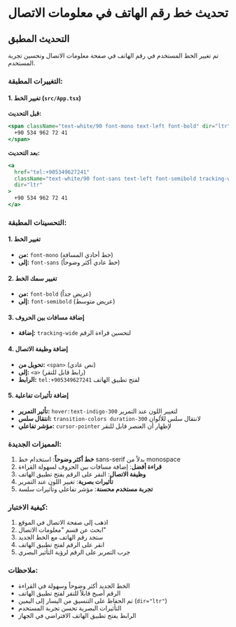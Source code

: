 # تحديث خط رقم الهاتف في معلومات الاتصال

## التحديث المطبق

تم تغيير الخط المستخدم في رقم الهاتف في صفحة معلومات الاتصال وتحسين تجربة المستخدم.

### التغييرات المطبقة:

#### 1. تغيير الخط (`src/App.tsx`)

**قبل التحديث:**
```jsx
<span className="text-white/90 font-mono text-left font-bold" dir="ltr">
  +90 534 962 72 41
</span>
```

**بعد التحديث:**
```jsx
<a 
  href="tel:+905349627241" 
  className="text-white/90 font-sans text-left font-semibold tracking-wide hover:text-indigo-300 transition-colors duration-300 cursor-pointer" 
  dir="ltr"
>
  +90 534 962 72 41
</a>
```

### التحسينات المطبقة:

#### 1. تغيير الخط
- **من:** `font-mono` (خط أحادي المسافة)
- **إلى:** `font-sans` (خط عادي أكثر وضوحاً)

#### 2. تغيير سمك الخط
- **من:** `font-bold` (عريض جداً)
- **إلى:** `font-semibold` (عريض متوسط)

#### 3. إضافة مسافات بين الحروف
- **إضافة:** `tracking-wide` لتحسين قراءة الرقم

#### 4. إضافة وظيفة الاتصال
- **تحويل من:** `<span>` (نص عادي)
- **إلى:** `<a>` (رابط قابل للنقر)
- **الرابط:** `tel:+905349627241` لفتح تطبيق الهاتف

#### 5. إضافة تأثيرات تفاعلية
- **تأثير التمرير:** `hover:text-indigo-300` لتغيير اللون عند التمرير
- **انتقال سلس:** `transition-colors duration-300` لانتقال سلس للألوان
- **مؤشر تفاعلي:** `cursor-pointer` لإظهار أن العنصر قابل للنقر

### المميزات الجديدة:

1. **خط أكثر وضوحاً**: استخدام خط sans-serif بدلاً من monospace
2. **قراءة أفضل**: إضافة مسافات بين الحروف لسهولة القراءة
3. **وظيفة الاتصال**: النقر على الرقم يفتح تطبيق الهاتف
4. **تأثيرات بصرية**: تغيير اللون عند التمرير
5. **تجربة مستخدم محسنة**: مؤشر تفاعلي وتأثيرات سلسة

### كيفية الاختبار:

1. اذهب إلى صفحة الاتصال في الموقع
2. ابحث عن قسم "معلومات الاتصال"
3. ستجد رقم الهاتف مع الخط الجديد
4. انقر على الرقم لفتح تطبيق الهاتف
5. جرب التمرير على الرقم لرؤية التأثير البصري

### ملاحظات:

- الخط الجديد أكثر وضوحاً وسهولة في القراءة
- الرقم أصبح قابلاً للنقر لفتح تطبيق الهاتف
- تم الحفاظ على التنسيق من اليسار إلى اليمين (`dir="ltr"`)
- التأثيرات البصرية تحسن تجربة المستخدم
- الرابط يفتح تطبيق الهاتف الافتراضي في الجهاز
